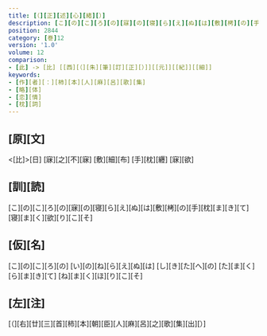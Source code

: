 ```yaml
---
title: [（][正][述][心][緒][）]
description: [こ][の][こ][ろ][の][寐][の][寝][ら][え][ぬ][は][敷][栲][の][手][枕][ま][き][て][寝][ま][く][欲][り][こ][そ]
position: 2844
category: [巻]12
version: '1.0'
volume: 12
comparison:
- [此] -> [比] [[西][（][朱][筆][訂][正][）]][[元]][[紀]][[細]]
keywords:
- [作][者][：][柿][本][人][麻][呂][歌][集]
- [略][体]
- [恋][情]
- [枕][詞]
---
```


## [原][文]

<[比]>[日] [寐][之][不][寐] [敷][細][布] [手][枕][纒] [寐][欲]

## [訓][読]

[こ][の][こ][ろ][の][寐][の][寝][ら][え][ぬ][は][敷][栲][の][手][枕][ま][き][て][寝][ま][く][欲][り][こ][そ]

## [仮][名]

[こ][の][こ][ろ][の] [い][の][ね][ら][え][ぬ][は] [し][き][た][へ][の] [た][ま][く][ら][ま][き][て] [ね][ま][く][ほ][り][こ][そ]

## [左][注]

[（][右][廿][三][首][柿][本][朝][臣][人][麻][呂][之][歌][集][出][）]
